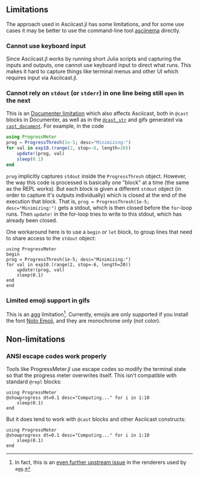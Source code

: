 ## Limitations

The approach used in Asciicast.jl has some limitations, and for some use cases it may be better to use the command-line tool [asciinema](https://asciinema.org/docs/getting-started) directly.

### Cannot use keyboard input

Since Asciicast.jl works by running short Julia scripts and capturing the inputs and outputs, one cannot use keyboard input to direct what runs. This makes it hard to capture things like terminal menus and other UI which requires input via Asciicast.jl.

### Cannot rely on `stdout` (or `stderr`) in one line being still `open` in the next

This is an [Documenter limitation](https://github.com/JuliaDocs/Documenter.jl/issues/1580#issuecomment-1849121475) which also affects Asciicast, both in `@cast` blocks in Documenter, as well as in the [`@cast_str`](@ref) and gifs generated via [`cast_document`](@ref). For example, in the code
```julia
using ProgressMeter
prog = ProgressThresh(1e-5; desc="Minimizing:")
for val in exp10.(range(2, stop=-6, length=20))
    update!(prog, val)
    sleep(0.1)
end
```
`prog` implicitly captures `stdout` inside the `ProgressThresh` object. However, the way this code is processed is basically one "block" at a time (the same as the REPL works). But each block is given a different `stdout` object (in order to capture it's outputs individually) which is closed at the end of the execution that block. That is, `prog = ProgressThresh(1e-5; desc="Minimizing:")` gets a stdout, which is then closed before the `for`-loop runs. Then `update!` in the for-loop tries to write to this stdout, which has already been closed.

One workaround here is to use a `begin` or `let` block, to group lines that need to share access to the `stdout` object:

```@cast; height=10
using ProgressMeter
begin
prog = ProgressThresh(1e-5; desc="Minimizing:")
for val in exp10.(range(2, stop=-6, length=20))
    update!(prog, val)
    sleep(0.1)
end
end
```

### Limited emoji support in gifs

This is an [agg](https://github.com/asciinema/agg#emoji) limitation[^1]. Currently, emojis are only supported if you install the font [Noto Emoji](https://fonts.google.com/noto/specimen/Noto+Emoji), and they are monochrome only (not color).

[^1]: In fact, this is an [even further upstream issue](https://github.com/asciinema/agg/issues/28#issuecomment-1490383327) in the renderers used by `agg`.

## Non-limitations

### ANSI escape codes work properly

Tools like ProgressMeter.jl use escape codes so modify the terminal state so that the progress meter overwrites itself. This isn't compatible with standard `@repl` blocks:

```@repl
using ProgressMeter
@showprogress dt=0.1 desc="Computing..." for i in 1:10
    sleep(0.1)
end
```

But it does tend to work with `@cast` blocks and other Asciicast constructs:

```@cast; height=10, delay=0, loop=true
using ProgressMeter
@showprogress dt=0.1 desc="Computing..." for i in 1:10
    sleep(0.1)
end
```
